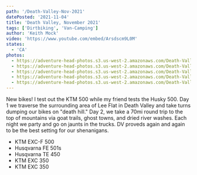 ```yaml
---
path: '/Death-Valley-Nov-2021'
datePosted: '2021-11-04'
title: 'Death Valley, November 2021'
tags: ['Dirtbiking', 'Van-Camping']
author: 'Keith Mock'
video: 'https://www.youtube.com/embed/Arsdscm9L0M'
states:
  - 'CA'
photos:
  - https://adventure-head-photos.s3.us-west-2.amazonaws.com/Death-Valley-Nov-2021/IMG_3324.jpeg
  - https://adventure-head-photos.s3.us-west-2.amazonaws.com/Death-Valley-Nov-2021/IMG_3327.jpeg
  - https://adventure-head-photos.s3.us-west-2.amazonaws.com/Death-Valley-Nov-2021/IMG_3305.jpeg
  - https://adventure-head-photos.s3.us-west-2.amazonaws.com/Death-Valley-Nov-2021/IMG_3332.jpeg
  - https://adventure-head-photos.s3.us-west-2.amazonaws.com/Death-Valley-Nov-2021/IMG_0167.JPG
---
```


New bikes! I test out the KTM 500 while my friend tests the Husky 500. Day 1 we traverse the surrounding area of Lee Flat in Death Valley and take turns dumping our bikes on "death hill." Day 2, we take a 70mi round trip to the top of mountains via goat trails, ghost towns, and dried river washes. Each night we party and go on jaunts in the trucks. DV proveds again and again to be the best setting for our shenanigans.

- KTM EXC-F 500
- Husqvarna FE 501s
- Husqvarna TE 450
- KTM EXC 350
- KTM EXC 350
